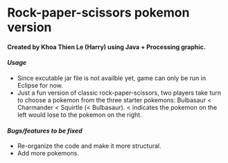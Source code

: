 # Rock-paper-scissors pokemon version
#### Created by Khoa Thien Le (Harry) using Java + Processing graphic.

#### ***Usage***
- Since excutable jar file is not availble yet, game can only be run in Eclipse for now.
- Just a fun version of classic rock-paper-scissors, two players take turn to choose a pokemon from the three starter pokemons: Bulbasaur < Charmander < Squirtle (< Bulbasaur). < indicates the pokemon on the left would lose to the pokemon on the right.

#### ***Bugs/features to be fixed***
- Re-organize the code and make it more structural.
- Add more pokemons.
